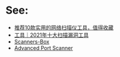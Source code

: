 # See:
- [推荐10款实用的网络扫描仪工具，值得收藏 ](https://network.51cto.com/article/594431.html)
- [工具｜2021年十大扫描漏洞工具](https://blog.csdn.net/daocaokafei/article/details/120049814)
- [Scanners-Box](https://github.com/We5ter/Scanners-Box)
- [Advanced Port Scanner](https://www.advanced-port-scanner.com/)
